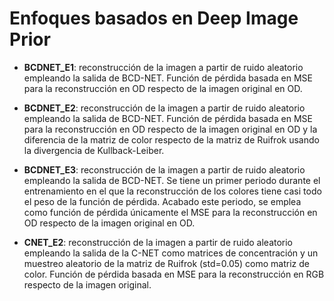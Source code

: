 # Enfoques basados en Deep Image Prior

- **BCDNET_E1**: reconstrucción de la imagen a partir de ruido aleatorio empleando la salida de BCD-NET. Función de pérdida basada en MSE para la reconstrucción en OD respecto de la imagen original en OD. 

- **BCDNET_E2**: reconstrucción de la imagen a partir de ruido aleatorio empleando la salida de BCD-NET. Función de pérdida basada en MSE para la reconstrucción en OD respecto de la imagen original en OD y la diferencia de la matriz de color respecto de la matriz de Ruifrok usando la divergencia de Kullback-Leiber.

- **BCDNET_E3**: reconstrucción de la imagen a partir de ruido aleatorio empleando la salida de BCD-NET. Se tiene un primer periodo durante el entrenamiento en el que la reconstrucción de los colores tiene casi todo el peso de la función de pérdida. Acabado este periodo, se emplea como función de pérdida únicamente el MSE para la reconstrucción en OD respecto de la imagen original en OD.

- **CNET_E2**: reconstrucción de la imagen a partir de ruido aleatorio empleando la salida de la C-NET como matrices de concentración y un muestreo aleatorio de la matriz de Ruifrok (std=0.05) como matriz de color. Función de pérdida basada en MSE para la reconstrucción en RGB respecto de la imagen original.
